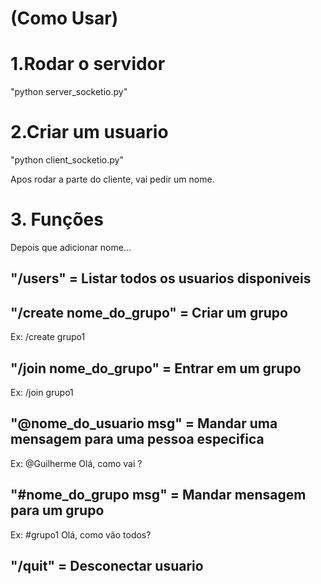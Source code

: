 # (Como Usar)

# 1.Rodar o servidor
"python server_socketio.py"

# 2.Criar um usuario
"python client_socketio.py"

Apos rodar a parte do cliente, vai pedir um nome.

# 3. Funções
Depois que adicionar nome...

## "/users" = Listar todos os usuarios disponiveis

## "/create nome_do_grupo" = Criar um grupo

Ex: /create grupo1

## "/join nome_do_grupo" = Entrar em um grupo

Ex: /join grupo1

## "@nome_do_usuario msg" = Mandar uma mensagem para uma pessoa especifica

Ex: @Guilherme Olá, como vai ?

## "#nome_do_grupo msg" = Mandar mensagem para um grupo

Ex: #grupo1 Olá, como vão todos?

## "/quit" = Desconectar usuario
